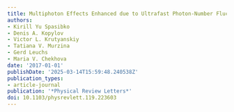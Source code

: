 ```yaml
---
title: Multiphoton Effects Enhanced due to Ultrafast Photon-Number Fluctuations
authors:
- Kirill Yu Spasibko
- Denis A. Kopylov
- Victor L. Krutyanskiy
- Tatiana V. Murzina
- Gerd Leuchs
- Maria V. Chekhova
date: '2017-01-01'
publishDate: '2025-03-14T15:59:48.240538Z'
publication_types:
- article-journal
publication: '*Physical Review Letters*'
doi: 10.1103/physrevlett.119.223603
---
```

